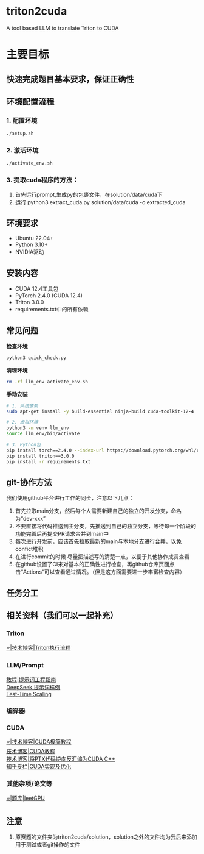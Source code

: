 # triton2cuda
A tool based LLM to translate Triton to CUDA

# 主要目标
## 快速完成题目基本要求，保证正确性

## 环境配置流程
### 1. 配置环境
```bash
./setup.sh
```

### 2. 激活环境
```bash
./activate_env.sh
```
### 3. 提取cuda程序的方法：
1. 首先运行prompt,生成py的包裹文件，在solution/data/cuda下
2. 运行 python3 extract_cuda.py solution/data/cuda -o extracted_cuda
## 环境要求

- Ubuntu 22.04+
- Python 3.10+
- NVIDIA驱动

## 安装内容

- CUDA 12.4工具包
- PyTorch 2.4.0 (CUDA 12.4)
- Triton 3.0.0
- requirements.txt中的所有依赖

## 常见问题

**检查环境**
```bash
python3 quick_check.py
```

**清理环境**
```bash
rm -rf llm_env activate_env.sh
```

**手动安装**
```bash
# 1. 系统依赖
sudo apt-get install -y build-essential ninja-build cuda-toolkit-12-4

# 2. 虚拟环境
python3 -m venv llm_env
source llm_env/bin/activate

# 3. Python包
pip install torch==2.4.0 --index-url https://download.pytorch.org/whl/cu124
pip install triton==3.0.0
pip install -r requirements.txt
```


## git-协作方法
我们使用github平台进行工作的同步，注意以下几点：
1. 首先拉取main分支，然后每个人需要新建自己的独立的开发分支，命名为“dev-xxx”
2. 不要直接将代码推送到主分支，先推送到自己的独立分支，等待每一个阶段的功能完善后再提交PR请求合并到main中
3. 每次进行开发前，应该首先拉取最新的main与本地分支进行合并，以免confict堆积
4. 在进行commit的时候 尽量把描述写的清楚一点，以便于其他协作成员查看
5. 在github设置了CI来对基本的正确性进行检查，再github仓库页面点击“Actions”可以查看通过情况。（但是这方面需要进一步丰富检查内容）

## 任务分工

## 相关资料（我们可以一起补充）

### Triton
[⭐|技术博客|Triton执行流程](https://www.cnblogs.com/BobHuang/p/18324040)  


### LLM/Prompt
[教程|提示词工程指南](https://www.promptingguide.ai/zh)  
[DeepSeek 提示词样例](https://api-docs.deepseek.com/prompt-library)  
[Test-Time Scaling](https://zhuanlan.zhihu.com/p/773907223)

### 编译器

### CUDA
[⭐|技术博客|CUDA极简教程](https://zhuanlan.zhihu.com/p/34587739)  
[技术博客|CUDA教程](https://face2ai.com/program-blog/#GPU%E7%BC%96%E7%A8%8B%EF%BC%88CUDA%EF%BC%89)  
[技术博客|将PTX代码逆向反汇编为CUDA C++](https://forums.developer.nvidia.com/t/is-there-a-reverse-engineering-tool-which-gives-approximate-cuda-c-code-from-ptx-code/305665)  
[知乎专栏|CUDA实现及优化](https://www.zhihu.com/column/c_1681252213014466560)  

### 其他杂项/论文等
[⭐|题库|leetGPU](https://leetgpu.com/)
## 注意
1. 原赛题的文件夹为triton2cuda/solution，solution之外的文件均为我后来添加用于测试或者git操作的文件
